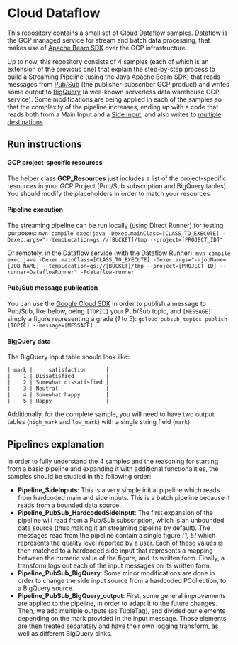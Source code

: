 # Cloud Dataflow
This repository contains a small set of [Cloud Dataflow](https://cloud.google.com/dataflow/) samples. Dataflow is the GCP managed service for stream and batch data processing, that makes use of [Apache Beam SDK](https://beam.apache.org/) over the GCP infrastructure.

Up to now, this repository consists of 4 samples (each of which is an extension of the previous one) that explain the step-by-step process to build a Streaming Pipeline (using the Java Apache Beam SDK) that reads messages from [Pub/Sub](https://cloud.google.com/pubsub/) (the publisher-subscriber GCP product) and writes some output to [BigQuery](https://cloud.google.com/bigquery/) (a well-known serverless data warehouse GCP service). Some modifications are being applied in each of the samples so that the complexity of the pipeline increases, ending up with a code that reads both from a Main Input and a [Side Input](https://beam.apache.org/documentation/programming-guide/#side-inputs), and also writes to [multiple destinations](https://beam.apache.org/documentation/programming-guide/#additional-outputs).

## Run instructions
#### GCP project-specific resources
The helper class **GCP_Resources** just includes a list of the project-specific resources in your GCP Project (Pub/Sub subscription and BigQuery tables). You should modify the placeholders in order to match your resources.

#### Pipeline execution
The streaming pipeline can be run locally (using Direct Runner) for testing purposes:
`mvn compile exec:java -Dexec.mainClass=[CLASS_TO_EXECUTE] -Dexec.args="--tempLocation=gs://[BUCKET]/tmp --project=[PROJECT_ID]"`

Or remotely, in the Dataflow service (with the Dataflow Runner):
`mvn compile exec:java -Dexec.mainClass=[CLASS_TO_EXECUTE] -Dexec.args="--jobName=[JOB_NAME] --tempLocation=gs://[BUCKET]/tmp --project=[PROJECT_ID] --runner=DataflowRunner" -Pdataflow-runner`

#### Pub/Sub message publication
You can use the [Google Cloud SDK](https://cloud.google.com/sdk/gcloud/reference/pubsub/topics/publish) in order to publish a message to Pub/Sub, like below, being `[TOPIC]` your Pub/Sub topic, and `[MESSAGE]` simply a figure representing a grade (*1* to *5*):
`gcloud pubsub topics publish [TOPIC] --message=[MESSAGE]`

#### BigQuery data
The BigQuery input table should look like:
```
| mark |     satisfaction      |
|    1 | Dissatisfied          |
|    2 | Somewhat dissatisfied |
|    3 | Neutral               |
|    4 | Somewhat happy        |
|    5 | Happy                 |
```
Additionally, for the complete sample, you will need to have two output tables (`high_mark` and `low_mark`) with a single string field (`mark`).

## Pipelines explanation
In order to fully understand the 4 samples and the reasoning for starting from a basic pipeline and expanding it with additional functionalities, the samples should be studied in the following order:
- **Pipeline_SideInputs**:
This is a very simple initial pipeline which reads from hardcoded main and side inputs. This is a batch pipeline because it reads from a bounded data source.
- **Pipeline_PubSub_HardcodedSideInput**:
The first expansion of the pipeline will read from a Pub/Sub subscription, which is an unbounded data source (thus making it an streaming pipeline by default). The messages read from the pipeline contain a single figure *[1, 5]* which represents the quality level reported by a user. Each of these values is then matched to a hardcoded side input that represents a mapping between the numeric value of the figure, and its written form. Finally, a transform logs out each of the input messages on its written form.
- **Pipeline_PubSub_BigQuery**:
Some minor modifications are done in order to change the side input source from a hardcoded PCollection, to a BigQuery source.
- **Pipeline_PubSub_BigQuery_output**:
First, some general improvements are applied to the pipeline, in order to adapt it to the future changes. Then, we add multiple outputs (as TupleTag), and divided our elements depending on the mark provided in the input message. Those elements are then treated separately and have their own logging transform, as well as different BigQuery sinks.